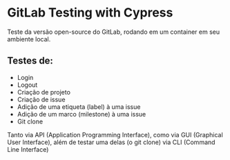 # GitLab Testing with Cypress

Teste da versão open-source do GitLab, rodando em um container em seu ambiente local.

## Testes de:

- Login
- Logout
- Criação de projeto
- Criação de issue
- Adição de uma etiqueta (label) à uma issue
- Adição de um marco (milestone) à uma issue
- Git clone

Tanto via API (Application Programming Interface), como via GUI (Graphical User Interface), além de testar uma delas (o git clone) via CLI (Command Line Interface)
